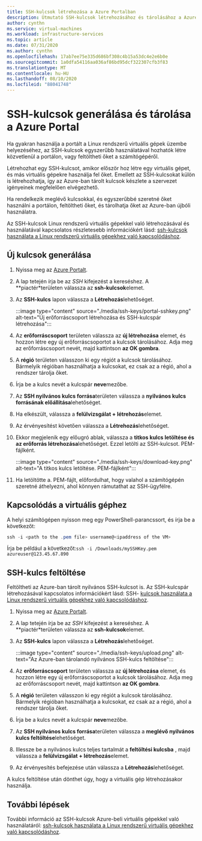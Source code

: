 ```yaml
---
title: SSH-kulcsok létrehozása a Azure Portalban
description: Útmutató SSH-kulcsok létrehozásához és tárolásához a Azure Portal a linuxos virtuális gépek csatlakoztatásához.
author: cynthn
ms.service: virtual-machines
ms.workload: infrastructure-services
ms.topic: article
ms.date: 07/31/2020
ms.author: cynthn
ms.openlocfilehash: 17ab7ee75e335d686bf308c4b15a53dc4e2e6b0e
ms.sourcegitcommit: 1a0dfa54116aa036af86bd95dcf322307cfb3f83
ms.translationtype: MT
ms.contentlocale: hu-HU
ms.lasthandoff: 08/10/2020
ms.locfileid: "88041748"
---
```

# <a name="generate-and-store-ssh-keys-in-the-azure-portal"></a>SSH-kulcsok generálása és tárolása a Azure Portal

Ha gyakran használja a portált a Linux rendszerű virtuális gépek üzembe helyezéséhez, az SSH-kulcsok egyszerűbb használatával hozhatók létre közvetlenül a portálon, vagy feltöltheti őket a számítógépéről.

Létrehozhat egy SSH-kulcsot, amikor először hoz létre egy virtuális gépet, és más virtuális gépekre használja fel őket. Emellett az SSH-kulcsokat külön is létrehozhatja, így az Azure-ban tárolt kulcsok készlete a szervezet igényeinek megfelelően elvégezhető. 

Ha rendelkezik meglévő kulcsokkal, és egyszerűbbé szeretné őket használni a portálon, feltöltheti őket, és tárolhatja őket az Azure-ban újbóli használatra.

Az SSH-kulcsok Linux rendszerű virtuális gépekkel való létrehozásával és használatával kapcsolatos részletesebb információkért lásd: [ssh-kulcsok használata a Linux rendszerű virtuális gépekhez való kapcsolódáshoz](./linux/ssh-from-windows.md).

## <a name="generate-new-keys"></a>Új kulcsok generálása

1. Nyissa meg az [Azure Portalt](https://portal.azure.com).

1. A lap tetején írja be az *SSH* kifejezést a kereséshez. A **piactér*területen válassza az **ssh-kulcsok**elemet.

1. Az **SSH-kulcs** lapon válassza a **Létrehozás**lehetőséget.

   :::image type="content" source="./media/ssh-keys/portal-sshkey.png" alt-text="Új erőforráscsoport létrehozása és SSH-kulcspár létrehozása":::

1. Az **erőforráscsoport** területen válassza az **új létrehozása** elemet, és hozzon létre egy új erőforráscsoportot a kulcsok tárolásához. Adja meg az erőforráscsoport nevét, majd kattintson **az OK gombra**.

1. A **régió** területen válasszon ki egy régiót a kulcsok tárolásához. Bármelyik régióban használhatja a kulcsokat, ez csak az a régió, ahol a rendszer tárolja őket.

1. Írja be a kulcs nevét a kulcspár **neve**mezőbe.

1. Az **SSH nyilvános kulcs forrása**területen válassza a **nyilvános kulcs forrásának előállítása**lehetőséget. 

1. Ha elkészült, válassza a **felülvizsgálat + létrehozás**elemet.

1. Az érvényesítést követően válassza a **Létrehozás**lehetőséget.

1. Ekkor megjelenik egy előugró ablak, válassza a **titkos kulcs letöltése és az erőforrás létrehozása**lehetőséget. Ezzel letölti az SSH-kulcsot. PEM-fájlként.

   :::image type="content" source="./media/ssh-keys/download-key.png" alt-text="A titkos kulcs letöltése. PEM-fájlként":::

1. Ha letöltötte a. PEM-fájlt, előfordulhat, hogy valahol a számítógépén szeretné áthelyezni, ahol könnyen rámutathat az SSH-ügyfélre.


## <a name="connect-to-the-vm"></a>Kapcsolódás a virtuális géphez

A helyi számítógépen nyisson meg egy PowerShell-parancssort, és írja be a következőt:

```powershell
ssh -i <path to the .pem file> username@<ipaddress of the VM>
```

Írja be például a következőt:`ssh -i /Downloads/mySSHKey.pem azureuser@123.45.67.890`


## <a name="upload-an-ssh-key"></a>SSH-kulcs feltöltése

Feltöltheti az Azure-ban tárolt nyilvános SSH-kulcsot is. Az SSH-kulcspár létrehozásával kapcsolatos információkért lásd: SSH- [kulcsok használata a Linux rendszerű virtuális gépekhez való kapcsolódáshoz](./linux/ssh-from-windows.md).

1. Nyissa meg az [Azure Portalt](https://portal.azure.com).

1. A lap tetején írja be az *SSH* kifejezést a kereséshez. A **piactér*területen válassza az **ssh-kulcsok**elemet.

1. Az **SSH-kulcs** lapon válassza a **Létrehozás**lehetőséget.

   :::image type="content" source="./media/ssh-keys/upload.png" alt-text="Az Azure-ban tárolandó nyilvános SSH-kulcs feltöltése":::

1. Az **erőforráscsoport** területen válassza az **új létrehozása** elemet, és hozzon létre egy új erőforráscsoportot a kulcsok tárolásához. Adja meg az erőforráscsoport nevét, majd kattintson **az OK gombra**.

1. A **régió** területen válasszon ki egy régiót a kulcsok tárolásához. Bármelyik régióban használhatja a kulcsokat, ez csak az a régió, ahol a rendszer tárolja őket.

1. Írja be a kulcs nevét a kulcspár **neve**mezőbe.

1. Az **SSH nyilvános kulcs forrása**területen válassza a **meglévő nyilvános kulcs feltöltése**lehetőséget. 

1. Illessze be a nyilvános kulcs teljes tartalmát a **feltöltési kulcsba** , majd válassza a **felülvizsgálat + létrehozás**elemet.

1. Az érvényesítés befejezése után válassza a **Létrehozás**lehetőséget. 

A kulcs feltöltése után dönthet úgy, hogy a virtuális gép létrehozásakor használja.

## <a name="next-steps"></a>További lépések

További információ az SSH-kulcsok Azure-beli virtuális gépekkel való használatáról: [ssh-kulcsok használata a Linux rendszerű virtuális gépekhez való kapcsolódáshoz](./linux/ssh-from-windows.md).
